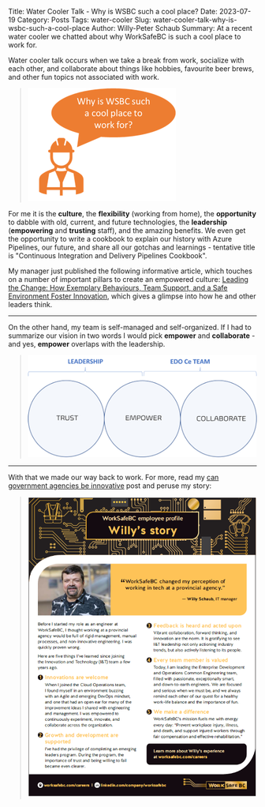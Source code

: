 Title: Water Cooler Talk - Why is WSBC such a cool place?
Date: 2023-07-19
Category: Posts 
Tags: water-cooler
Slug: water-cooler-talk-why-is-wsbc-such-a-cool-place
Author: Willy-Peter Schaub
Summary: At a recent water cooler we chatted about why WorkSafeBC is such a cool place to work for.

Water cooler talk occurs when we take a break from work, socialize with each other, and collaborate about things like hobbies, favourite beer brews, and other fun topics not associated with work.

> ![Why is WSBC Cool?](../images/water-cooler-talk-why-is-wsbc-such-a-cool-place-0.png) 

For me it is the **culture**, the **flexibility** (working from home), the **opportunity** to dabble with old, current, and future technologies, the **leadership** (**empowering** and **trusting** staff), and the amazing benefits. We even get the opportunity to write a cookbook to explain our history with Azure Pipelines, our future, and share all our gotchas and learnings - tentative title is "Continuous Integration and Delivery Pipelines Cookbook".

My manager just published the following informative article, which touches on a number of important pillars to create an empowered culture: [Leading the Change: How Exemplary Behaviours, Team Support, and a Safe Environment Foster Innovation](https://cloud.cioreview.com/cxoinsight/leading-the-change-how-exemplary-behaviours-team-support-and-a-safe-environment-foster-innovation-nid-37684-cid-17.html), which gives a glimpse into how he and other leaders think.

---

On the other hand, my team is self-managed and self-organized. If I had to summarize our vision in two words I would pick **empower** and **collaborate** - and yes, **empower** overlaps with the leadership.

> ![Leadership and team focus](../images/water-cooler-talk-why-is-wsbc-such-a-cool-place-1.png) 

---

With that we made our way back to work. For more, read my [can government agencies be innovative](/can-government-agencies-be-innovative.html) post and peruse my story:

> ![Willy's Story](../images/water-cooler-talk-why-is-wsbc-such-a-cool-place-2.png) 


